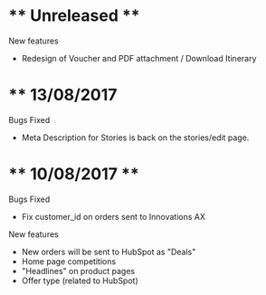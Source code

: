 # ** Unreleased **
New features
- Redesign of Voucher and PDF attachment / Download Itinerary

# ** 13/08/2017
Bugs Fixed
- Meta Description for Stories is back on the stories/edit page.


# ** 10/08/2017 **
Bugs Fixed
- Fix customer_id on orders sent to Innovations AX

New features
- New orders will be sent to HubSpot as "Deals"
- Home page competitions
- "Headlines" on product pages
- Offer type (related to HubSpot)